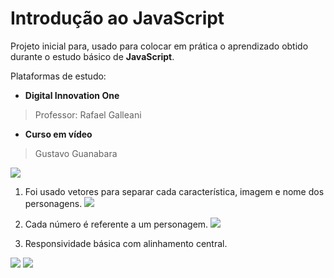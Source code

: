 # Introdução ao JavaScript
Projeto inicial para, usado para colocar em prática o aprendizado obtido durante o estudo básico de **JavaScript**.

 Plataformas de estudo:

 - **Digital Innovation One**
> Professor: Rafael Galleani
- **Curso em vídeo**
> Gustavo Guanabara

![](https://imgur.com/rphQEVL.jpg)


1. Foi usado vetores para separar cada característica, imagem e nome dos personagens.
![](https://imgur.com/0zppWUR.jpg)

2. Cada número é referente a um personagem.
![](https://imgur.com/SWFmnP5.jpg)

3. Responsividade básica com alinhamento central.

![](https://imgur.com/fCGfOEB.jpg)
![](https://imgur.com/qvNdF5c.jpg)

